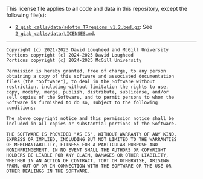 This license file applies to all code and data in this repository, except the following file(s):

* [`2_giab_calls/data/adotto_TRregions_v1.2.bed.gz`](2_giab_calls/data/adotto_TRregions_v1.2.bed.gz):
  See [`2_giab_calls/data/LICENSES.md`](2_giab_calls/data/LICENSES.md).

---

```
Copyright (c) 2021-2023 David Lougheed and McGill University
Portions copyright (c) 2024-2025 David Lougheed
Portions copyright (c) 2024-2025 McGill University

Permission is hereby granted, free of charge, to any person 
obtaining a copy of this software and associated documentation 
files (the "Software"), to deal in the Software without 
restriction, including without limitation the rights to use,
copy, modify, merge, publish, distribute, sublicense, and/or
sell copies of the Software, and to permit persons to whom the 
Software is furnished to do so, subject to the following 
conditions:

The above copyright notice and this permission notice shall be 
included in all copies or substantial portions of the Software.

THE SOFTWARE IS PROVIDED "AS IS", WITHOUT WARRANTY OF ANY KIND, 
EXPRESS OR IMPLIED, INCLUDING BUT NOT LIMITED TO THE WARRANTIES 
OF MERCHANTABILITY, FITNESS FOR A PARTICULAR PURPOSE AND 
NONINFRINGEMENT. IN NO EVENT SHALL THE AUTHORS OR COPYRIGHT 
HOLDERS BE LIABLE FOR ANY CLAIM, DAMAGES OR OTHER LIABILITY, 
WHETHER IN AN ACTION OF CONTRACT, TORT OR OTHERWISE, ARISING
FROM, OUT OF OR IN CONNECTION WITH THE SOFTWARE OR THE USE OR
OTHER DEALINGS IN THE SOFTWARE.
```
